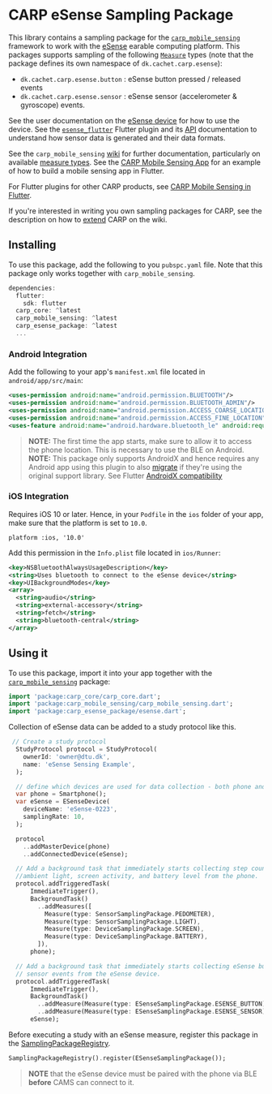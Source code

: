 # CARP eSense Sampling Package

This library contains a sampling package for
the [`carp_mobile_sensing`](https://pub.dartlang.org/packages/carp_mobile_sensing) framework
to work with the [eSense](https://www.esense.io) earable computing platform.
This packages supports sampling of the following [`Measure`](https://pub.dev/documentation/carp_core/latest/carp_core_protocols/Measure-class.html) types (note that the package defines its own namespace of `dk.cachet.carp.esense`):

* `dk.cachet.carp.esense.button` : eSense button pressed / released events
* `dk.cachet.carp.esense.sensor` : eSense sensor (accelerometer & gyroscope) events.

See the user documentation on the [eSense device](https://www.esense.io/share/eSense-User-Documentation.pdf) for how to use the device.
See the [`esense_flutter`](https://pub.dev/packages/esense_flutter) Flutter plugin and its [API](https://pub.dev/documentation/esense_flutter/latest/) documentation to understand how sensor data is generated and their data formats.

See the `carp_mobile_sensing` [wiki](https://github.com/cph-cachet/carp.sensing-flutter/wiki) for further documentation, particularly on available [measure types](https://github.com/cph-cachet/carp.sensing-flutter/wiki/A.-Measure-Types).
See the [CARP Mobile Sensing App](https://github.com/cph-cachet/carp.sensing-flutter/tree/master/apps/carp_mobile_sensing_app) for an example of how to build a mobile sensing app in Flutter.

For Flutter plugins for other CARP products, see [CARP Mobile Sensing in Flutter](https://github.com/cph-cachet/carp.sensing-flutter).

If you're interested in writing you own sampling packages for CARP, see the description on
how to [extend](https://github.com/cph-cachet/carp.sensing-flutter/wiki/4.-Extending-CARP-Mobile-Sensing) CARP on the wiki.

## Installing

To use this package, add the following to you `pubspc.yaml` file. Note that
this package only works together with `carp_mobile_sensing`.

`````dart
dependencies:
  flutter:
    sdk: flutter
  carp_core: ^latest
  carp_mobile_sensing: ^latest
  carp_esense_package: ^latest
  ...
`````

### Android Integration

Add the following to your app's `manifest.xml` file located in `android/app/src/main`:

```xml
<uses-permission android:name="android.permission.BLUETOOTH"/>
<uses-permission android:name="android.permission.BLUETOOTH_ADMIN"/>
<uses-permission android:name="android.permission.ACCESS_COARSE_LOCATION" />
<uses-permission android:name="android.permission.ACCESS_FINE_LOCATION" />
<uses-feature android:name="android.hardware.bluetooth_le" android:required="true"/>
```

> **NOTE:** The first time the app starts, make sure to allow it to access the phone location.
This is necessary to use the BLE on Android.
> **NOTE:** This package only supports AndroidX and hence requires any Android app using this plugin to also [migrate](https://developer.android.com/jetpack/androidx/migrate) if they're using the original support library.
See Flutter [AndroidX compatibility](https://flutter.dev/docs/development/packages-and-plugins/androidx-compatibility)

### iOS Integration

Requires iOS 10 or later. Hence, in your `Podfile` in the `ios` folder of your app,
make sure that the platform is set to `10.0`.

```pod
platform :ios, '10.0'
```

Add this permission in the `Info.plist` file located in `ios/Runner`:

```xml
<key>NSBluetoothAlwaysUsageDescription</key>
<string>Uses bluetooth to connect to the eSense device</string>
<key>UIBackgroundModes</key>
<array>
  <string>audio</string>
  <string>external-accessory</string>
  <string>fetch</string>
  <string>bluetooth-central</string>
</array>

```

## Using it

To use this package, import it into your app together with the
[`carp_mobile_sensing`](https://pub.dartlang.org/packages/carp_mobile_sensing) package:

`````dart
import 'package:carp_core/carp_core.dart';
import 'package:carp_mobile_sensing/carp_mobile_sensing.dart';
import 'package:carp_esense_package/esense.dart';
`````

Collection of eSense data can be added to a study protocol like this.

```dart
 // Create a study protocol
  StudyProtocol protocol = StudyProtocol(
    ownerId: 'owner@dtu.dk',
    name: 'eSense Sensing Example',
  );

  // define which devices are used for data collection - both phone and eSense
  var phone = Smartphone();
  var eSense = ESenseDevice(
    deviceName: 'eSense-0223',
    samplingRate: 10,
  );

  protocol
    ..addMasterDevice(phone)
    ..addConnectedDevice(eSense);

  // Add a background task that immediately starts collecting step counts,
  //ambient light, screen activity, and battery level from the phone.
  protocol.addTriggeredTask(
      ImmediateTrigger(),
      BackgroundTask()
        ..addMeasures([
          Measure(type: SensorSamplingPackage.PEDOMETER),
          Measure(type: SensorSamplingPackage.LIGHT),
          Measure(type: DeviceSamplingPackage.SCREEN),
          Measure(type: DeviceSamplingPackage.BATTERY),
        ]),
      phone);

  // Add a background task that immediately starts collecting eSense button and
  // sensor events from the eSense device.
  protocol.addTriggeredTask(
      ImmediateTrigger(),
      BackgroundTask()
        ..addMeasure(Measure(type: ESenseSamplingPackage.ESENSE_BUTTON))
        ..addMeasure(Measure(type: ESenseSamplingPackage.ESENSE_SENSOR)),
      eSense);
````

Before executing a study with an eSense measure, register this package in the
[SamplingPackageRegistry](https://pub.dartlang.org/documentation/carp_mobile_sensing/latest/runtime/SamplingPackageRegistry.html).

`````dart
SamplingPackageRegistry().register(ESenseSamplingPackage());
`````

> **NOTE** that the eSense device must be paired with the phone via BLE **before** CAMS can connect to it.
